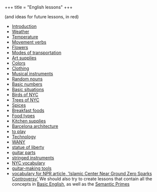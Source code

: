 +++
title = "English lessons"
+++

(and ideas for future lessons, in red)

  - [Introduction](/en/Introduction)
  - [Weather](/en/Weather)
  - [Temperature](/en/Temperature)
  - [Movement verbs](/en/Movement_verbs)
  - [Flowers](/en/Flowers)
  - [Modes of transportation](/en/Modes_of_transportation)
  - [Art supplies](/en/Art_supplies)
  - [Colors](/en/Colors)
  - [Clothing](/en/Clothing)
  - [Musical instruments](/en/Musical_instruments)
  - [Random nouns](/en/Random_nouns)
  - [Basic numbers](/en/Basic_numbers)
  - [Basic situations](/en/Basic_situations)
  - [Birds of NYC](/en/Birds_of_NYC)
  - [Trees of NYC](/en/Trees_of_NYC)
  - [Spices](/en/Spices)
  - [Breakfast foods](/en/Breakfast_foods)
  - [Food types](/en/Food)
  - [Kitchen supplies](/en/Kitchen_supplies)
  - [Barcelona architecture](/en/Barcelona_architecture)
  - [to play](/en/to_play)
  - [Technology](/en/Technology)
  - [WANY](/en/WANY)
  - [statue of liberty](/en/statue_of_liberty)
  - [guitar parts](/en/guitar_parts)
  - [stringed instruments](/en/stringed_instruments)
  - [NYC vocabulary](/en/NYC_vocabulary)
  - [guitar-making tools](/en/guitar-making_tools)
  - [vocabulary for NPR article, 'Islamic Center Near Ground Zero Sparks
    Controversy'](/en/vocabulary_for_NPR_article%2C_%27Islamic_Center_Near_Ground_Zero_Sparks_Controversy%27)
    We should also try to create lessons that contain all the concepts
    in [Basic English](http://en.wikipedia.org/wiki/Basic_English), as
    well as the [Semantic
    Primes](http://en.wikipedia.org/wiki/Semantic_primes)
